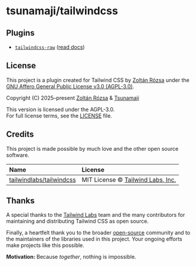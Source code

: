 # tsunamaji/tailwindcss

## Plugins

* [`tailwindcss-raw`](./packages/@tsunamaji-tailwindcss-raw/README.md) ([read docs](https://rozsazoltan.vercel.app/docs/tsunamaji/tailwindcss-raw))

## License

This project is a plugin created for Tailwind CSS by [Zoltán Rózsa](https://github.com/rozsazoltan) under the [GNU Affero General Public License v3.0 (AGPL-3.0)](https://www.gnu.org/licenses/agpl-3.0.html).

Copyright (C) 2025–present [Zoltán Rózsa](https://github.com/rozsazoltan) & [Tsunamaji](https://github.com/tsunamaji)

This version is licensed under the AGPL-3.0.  
For full license terms, see the [LICENSE](./LICENSE) file.

## Credits

This project is made possible by much love and the other open source software.

| Name                                                                    | License                                                               |
| :---------------------------------------------------------------------- | :-------------------------------------------------------------------- |
| [tailwindlabs/tailwindcss](https://github.com/tailwindlabs/tailwindcss) | MIT License © [Tailwind Labs, Inc.](https://github.com/tailwindlabs) |

## Thanks

A special thanks to the [Tailwind Labs](https://github.com/tailwindlabs) team and the many contributors for maintaining and distributing Tailwind CSS as open source.

Finally, a heartfelt thank you to the broader [open-source](https://github.com/open-source) community and to the maintainers of the libraries used in this project. Your ongoing efforts make projects like this possible.

**Motivation:** Because _together_, nothing is impossible.
